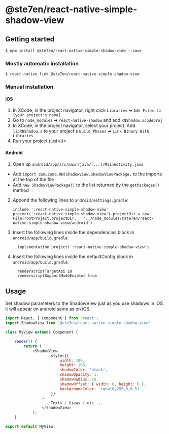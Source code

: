 
# @ste7en/react-native-simple-shadow-view

## Getting started

`$ npm install @ste7en/react-native-simple-shadow-view --save`

### Mostly automatic installation

`$ react-native link @ste7en/react-native-simple-shadow-view`

### Manual installation


#### iOS

1. In XCode, in the project navigator, right click `Libraries` ➜ `Add Files to [your project's name]`
2. Go to `node_modules` ➜ `react-native-shadow` and add `RNShadow.xcodeproj`
3. In XCode, in the project navigator, select your project. Add `libRNShadow.a` to your project's `Build Phases` ➜ `Link Binary With Libraries`
4. Run your project (`Cmd+R`)<

#### Android

1. Open up `android/app/src/main/java/[...]/MainActivity.java`
  - Add `import com.como.RNTShadowView.ShadowViewPackage;` to the imports at the top of the file
  - Add `new ShadowViewPackage()` to the list returned by the `getPackages()` method
2. Append the following lines to `android/settings.gradle`:
  	```
  	include ':react-native-simple-shadow-view'
  	project(':react-native-simple-shadow-view').projectDir = new File(rootProject.projectDir, 	'../node_modules/@ste7en/react-native-simple-shadow-view/android')
  	```
3. Insert the following lines inside the dependencies block in `android/app/build.gradle`:
  	```
      implementation project(':react-native-simple-shadow-view')
  	```
4. Insert the following lines inside the defaultConfig block in `android/app/build.gradle`:
  	```
      renderscriptTargetApi 18
      renderscriptSupportModeEnabled true
  	```


## Usage

Set shadow parameters to the ShadowView just as you use shadows in iOS. it will appear on android same as on iOS.

```javascript
import React, { Component } from 'react';
import ShadowView from '@ste7en/react-native-simple-shadow-view'

class MyView extends Component {

	render() {
		return (
			<ShadowView
					style={{
						width: 100,
						height: 100,
						shadowColor: 'black',
						shadowOpacity: 1,
						shadowRadius: 20,
						shadowOffset: { width: 0, height: 0 },
						backgroundColor: 'rgba(0,255,0,0.5)',
					}}
				>
				... Texts / Views / etc ...
				</ShadowView>
			);
	}

export default MyView;
```
